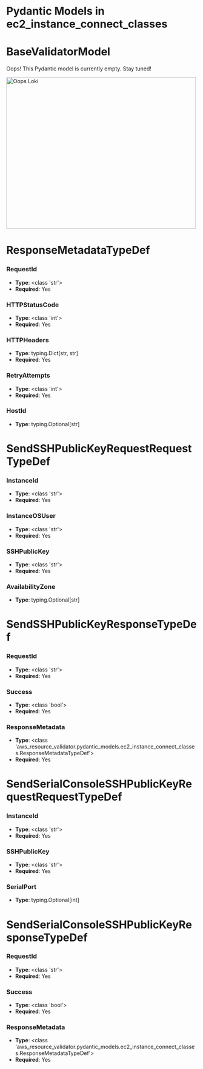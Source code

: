 # Pydantic Models in ec2_instance_connect_classes

# BaseValidatorModel

Oops! This Pydantic model is currently empty. Stay tuned!

<img src="/aws_resource_validator/images/oops_loki.png" width="500" height="400" title="Oops Loki">

# ResponseMetadataTypeDef

### RequestId
- **Type**: <class 'str'>
- **Required**: Yes

### HTTPStatusCode
- **Type**: <class 'int'>
- **Required**: Yes

### HTTPHeaders
- **Type**: typing.Dict[str, str]
- **Required**: Yes

### RetryAttempts
- **Type**: <class 'int'>
- **Required**: Yes

### HostId
- **Type**: typing.Optional[str]


# SendSSHPublicKeyRequestRequestTypeDef

### InstanceId
- **Type**: <class 'str'>
- **Required**: Yes

### InstanceOSUser
- **Type**: <class 'str'>
- **Required**: Yes

### SSHPublicKey
- **Type**: <class 'str'>
- **Required**: Yes

### AvailabilityZone
- **Type**: typing.Optional[str]


# SendSSHPublicKeyResponseTypeDef

### RequestId
- **Type**: <class 'str'>
- **Required**: Yes

### Success
- **Type**: <class 'bool'>
- **Required**: Yes

### ResponseMetadata
- **Type**: <class 'aws_resource_validator.pydantic_models.ec2_instance_connect_classes.ResponseMetadataTypeDef'>
- **Required**: Yes


# SendSerialConsoleSSHPublicKeyRequestRequestTypeDef

### InstanceId
- **Type**: <class 'str'>
- **Required**: Yes

### SSHPublicKey
- **Type**: <class 'str'>
- **Required**: Yes

### SerialPort
- **Type**: typing.Optional[int]


# SendSerialConsoleSSHPublicKeyResponseTypeDef

### RequestId
- **Type**: <class 'str'>
- **Required**: Yes

### Success
- **Type**: <class 'bool'>
- **Required**: Yes

### ResponseMetadata
- **Type**: <class 'aws_resource_validator.pydantic_models.ec2_instance_connect_classes.ResponseMetadataTypeDef'>
- **Required**: Yes


